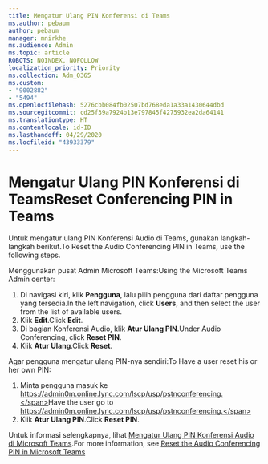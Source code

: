 ```yaml
---
title: Mengatur Ulang PIN Konferensi di Teams
ms.author: pebaum
author: pebaum
manager: mnirkhe
ms.audience: Admin
ms.topic: article
ROBOTS: NOINDEX, NOFOLLOW
localization_priority: Priority
ms.collection: Adm_O365
ms.custom:
- "9002882"
- "5494"
ms.openlocfilehash: 5276cbb084fb02507bd768eda1a33a1430644dbd
ms.sourcegitcommit: cd25f39a7924b13e797845f4275932ea2da64141
ms.translationtype: HT
ms.contentlocale: id-ID
ms.lasthandoff: 04/29/2020
ms.locfileid: "43933379"
---
```

# <a name="reset-conferencing-pin-in-teams"></a><span data-ttu-id="1d8bf-102">Mengatur Ulang PIN Konferensi di Teams</span><span class="sxs-lookup"><span data-stu-id="1d8bf-102">Reset Conferencing PIN in Teams</span></span>

<span data-ttu-id="1d8bf-103">Untuk mengatur ulang PIN Konferensi Audio di Teams, gunakan langkah-langkah berikut.</span><span class="sxs-lookup"><span data-stu-id="1d8bf-103">To Reset the Audio Conferencing PIN in Teams, use the following steps.</span></span>  

<span data-ttu-id="1d8bf-104">Menggunakan pusat Admin Microsoft Teams:</span><span class="sxs-lookup"><span data-stu-id="1d8bf-104">Using the Microsoft Teams Admin center:</span></span>

1. <span data-ttu-id="1d8bf-105">Di navigasi kiri, klik **Pengguna**, lalu pilih pengguna dari daftar pengguna yang tersedia.</span><span class="sxs-lookup"><span data-stu-id="1d8bf-105">In the left navigation, click **Users**, and then select the user from the list of available users.</span></span>
2. <span data-ttu-id="1d8bf-106">Klik **Edit**.</span><span class="sxs-lookup"><span data-stu-id="1d8bf-106">Click **Edit**.</span></span>
3. <span data-ttu-id="1d8bf-107">Di bagian Konferensi Audio, klik **Atur Ulang PIN**.</span><span class="sxs-lookup"><span data-stu-id="1d8bf-107">Under Audio Conferencing, click **Reset PIN**.</span></span>
4. <span data-ttu-id="1d8bf-108">Klik **Atur Ulang**.</span><span class="sxs-lookup"><span data-stu-id="1d8bf-108">Click **Reset**.</span></span>

<span data-ttu-id="1d8bf-109">Agar pengguna mengatur ulang PIN-nya sendiri:</span><span class="sxs-lookup"><span data-stu-id="1d8bf-109">To Have a user reset his or her own PIN:</span></span>
1. <span data-ttu-id="1d8bf-110">Minta pengguna masuk ke https://admin0m.online.lync.com/lscp/usp/pstnconferencing.</span><span class="sxs-lookup"><span data-stu-id="1d8bf-110">Have the user go to https://admin0m.online.lync.com/lscp/usp/pstnconferencing.</span></span>
2. <span data-ttu-id="1d8bf-111">Klik **Atur Ulang PIN**.</span><span class="sxs-lookup"><span data-stu-id="1d8bf-111">Click **Reset PIN**.</span></span>

<span data-ttu-id="1d8bf-112">Untuk informasi selengkapnya, lihat [Mengatur Ulang PIN Konferensi Audio di Microsoft Teams](https://docs.microsoft.com/microsoftteams/reset-the-audio-conferencing-pin-in-teams).</span><span class="sxs-lookup"><span data-stu-id="1d8bf-112">For more information, see [Reset the Audio Conferencing PIN in Microsoft Teams](https://docs.microsoft.com/microsoftteams/reset-the-audio-conferencing-pin-in-teams)</span></span>
